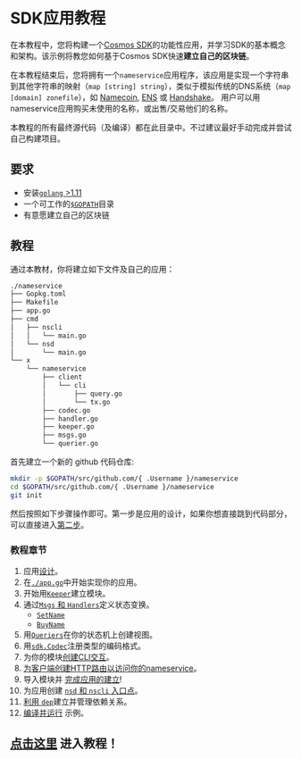 # SDK应用教程

在本教程中，您将构建一个[Cosmos SDK](https://github.com/cosmos/cosmos-sdk/)的功能性应用，并学习SDK的基本概念和架构。该示例将教您如何基于Cosmos SDK快速**建立自己的区块链**。

在本教程结束后，您将拥有一个`nameservice`应用程序，该应用是实现一个字符串到其他字符串的映射（`map [string] string`），类似于模拟传统的DNS系统（`map [domain] zonefile`），如 [Namecoin](https://namecoin.org/), [ENS](https://ens.domains/) 或 [Handshake](https://handshake.org/)。 用户可以用nameservice应用购买未使用的名称，或出售/交易他们的名称。

本教程的所有最终源代码（及编译）都在此目录中。不过建议最好手动完成并尝试自己构建项目。

## 要求

- 安装[`golang` >1.11](https://golang.org/doc/install) 
- 一个可工作的[`$GOPATH`](https://github.com/golang/go/wiki/SettingGOPATH)目录
- 有意愿建立自己的区块链

## 教程

通过本教材，你将建立如下文件及自己的应用：

```bash
./nameservice
├── Gopkg.toml
├── Makefile
├── app.go
├── cmd
│   ├── nscli
│   │   └── main.go
│   └── nsd
│       └── main.go
└── x
    └── nameservice
        ├── client
        │   └── cli
        │       ├── query.go
        │       └── tx.go
        ├── codec.go
        ├── handler.go
        ├── keeper.go
        ├── msgs.go
        └── querier.go
```

首先建立一个新的 github 代码仓库:

```bash
mkdir -p $GOPATH/src/github.com/{ .Username }/nameservice
cd $GOPATH/src/github.com/{ .Username }/nameservice
git init
```

然后按照如下步骤操作即可。第一步是应用的设计，如果你想直接跳到代码部分，可以直接进入[第二步](./keeper.md)。

### 教程章节

1. 应用[设计](./app-design.md)。
2. 在[`./app.go`](./app-init.md)中开始实现你的应用。
2. 开始用[`Keeper`](./keeper.md)建立模块。
3. 通过[`Msgs` 和 `Handlers`](./msgs-handlers.md)定义状态变换。
    * [`SetName`](./set-name.md)
    * [`BuyName`](./buy-name.md)
4. 用[`Queriers`](./queriers.md)在你的状态机上创建视图。
5. 用[`sdk.Codec`](./codec.md)注册类型的编码格式。
6. 为你的模块[创建CLI交互](./cli.md)。
7. [为客户端创建HTTP路由以访问你的nameservice](./rest.md)。
8. 导入模块并 [完成应用的建立](./app-complete.md)!
9. 为应用创建 [`nsd` 和 `nscli` 入口点](./entrypoint.md)。
10. [利用 `dep`](./dep.md)建立并管理依赖关系。
11. [编译并运行](./build-run.md) 示例。

## [点击这里](./app-design.md) 进入教程！
